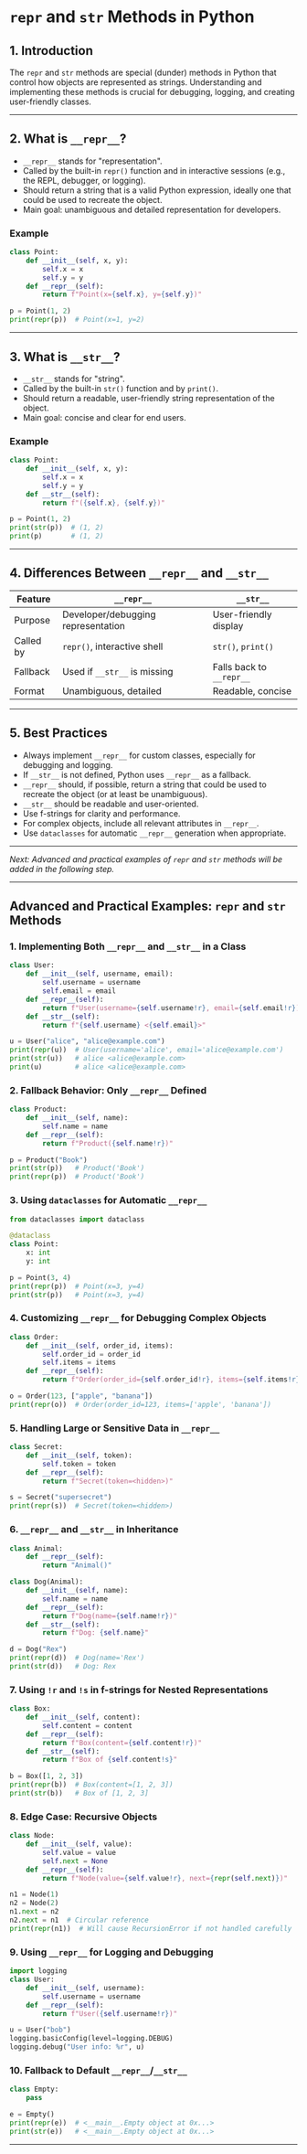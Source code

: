 # `repr` and `str` Methods in Python

## 1. Introduction

The `repr` and `str` methods are special (dunder) methods in Python that control how objects are represented as strings. Understanding and implementing these methods is crucial for debugging, logging, and creating user-friendly classes.

---

## 2. What is `__repr__`?

- `__repr__` stands for "representation".
- Called by the built-in `repr()` function and in interactive sessions (e.g., the REPL, debugger, or logging).
- Should return a string that is a valid Python expression, ideally one that could be used to recreate the object.
- Main goal: unambiguous and detailed representation for developers.

### Example

```python
class Point:
    def __init__(self, x, y):
        self.x = x
        self.y = y
    def __repr__(self):
        return f"Point(x={self.x}, y={self.y})"

p = Point(1, 2)
print(repr(p))  # Point(x=1, y=2)
```

---

## 3. What is `__str__`?

- `__str__` stands for "string".
- Called by the built-in `str()` function and by `print()`.
- Should return a readable, user-friendly string representation of the object.
- Main goal: concise and clear for end users.

### Example

```python
class Point:
    def __init__(self, x, y):
        self.x = x
        self.y = y
    def __str__(self):
        return f"({self.x}, {self.y})"

p = Point(1, 2)
print(str(p))  # (1, 2)
print(p)       # (1, 2)
```

---

## 4. Differences Between `__repr__` and `__str__`

| Feature         | `__repr__`                        | `__str__`                  |
|----------------|------------------------------------|----------------------------|
| Purpose        | Developer/debugging representation | User-friendly display      |
| Called by      | `repr()`, interactive shell        | `str()`, `print()`         |
| Fallback       | Used if `__str__` is missing       | Falls back to `__repr__`   |
| Format         | Unambiguous, detailed              | Readable, concise          |

---

## 5. Best Practices

- Always implement `__repr__` for custom classes, especially for debugging and logging.
- If `__str__` is not defined, Python uses `__repr__` as a fallback.
- `__repr__` should, if possible, return a string that could be used to recreate the object (or at least be unambiguous).
- `__str__` should be readable and user-oriented.
- Use f-strings for clarity and performance.
- For complex objects, include all relevant attributes in `__repr__`.
- Use `dataclasses` for automatic `__repr__` generation when appropriate.

---

*Next: Advanced and practical examples of `repr` and `str` methods will be added in the following step.*

---

## Advanced and Practical Examples: `repr` and `str` Methods

### 1. Implementing Both `__repr__` and `__str__` in a Class

```python
class User:
    def __init__(self, username, email):
        self.username = username
        self.email = email
    def __repr__(self):
        return f"User(username={self.username!r}, email={self.email!r})"
    def __str__(self):
        return f"{self.username} <{self.email}>"

u = User("alice", "alice@example.com")
print(repr(u))  # User(username='alice', email='alice@example.com')
print(str(u))   # alice <alice@example.com>
print(u)        # alice <alice@example.com>
```

### 2. Fallback Behavior: Only `__repr__` Defined

```python
class Product:
    def __init__(self, name):
        self.name = name
    def __repr__(self):
        return f"Product({self.name!r})"

p = Product("Book")
print(str(p))   # Product('Book')
print(repr(p))  # Product('Book')
```

### 3. Using `dataclasses` for Automatic `__repr__`

```python
from dataclasses import dataclass

@dataclass
class Point:
    x: int
    y: int

p = Point(3, 4)
print(repr(p))  # Point(x=3, y=4)
print(str(p))   # Point(x=3, y=4)
```

### 4. Customizing `__repr__` for Debugging Complex Objects

```python
class Order:
    def __init__(self, order_id, items):
        self.order_id = order_id
        self.items = items
    def __repr__(self):
        return f"Order(order_id={self.order_id!r}, items={self.items!r})"

o = Order(123, ["apple", "banana"])
print(repr(o))  # Order(order_id=123, items=['apple', 'banana'])
```

### 5. Handling Large or Sensitive Data in `__repr__`

```python
class Secret:
    def __init__(self, token):
        self.token = token
    def __repr__(self):
        return f"Secret(token=<hidden>)"

s = Secret("supersecret")
print(repr(s))  # Secret(token=<hidden>)
```

### 6. `__repr__` and `__str__` in Inheritance

```python
class Animal:
    def __repr__(self):
        return "Animal()"

class Dog(Animal):
    def __init__(self, name):
        self.name = name
    def __repr__(self):
        return f"Dog(name={self.name!r})"
    def __str__(self):
        return f"Dog: {self.name}"

d = Dog("Rex")
print(repr(d))  # Dog(name='Rex')
print(str(d))   # Dog: Rex
```

### 7. Using `!r` and `!s` in f-strings for Nested Representations

```python
class Box:
    def __init__(self, content):
        self.content = content
    def __repr__(self):
        return f"Box(content={self.content!r})"
    def __str__(self):
        return f"Box of {self.content!s}"

b = Box([1, 2, 3])
print(repr(b))  # Box(content=[1, 2, 3])
print(str(b))   # Box of [1, 2, 3]
```

### 8. Edge Case: Recursive Objects

```python
class Node:
    def __init__(self, value):
        self.value = value
        self.next = None
    def __repr__(self):
        return f"Node(value={self.value!r}, next={repr(self.next)})"

n1 = Node(1)
n2 = Node(2)
n1.next = n2
n2.next = n1  # Circular reference
print(repr(n1))  # Will cause RecursionError if not handled carefully
```

### 9. Using `__repr__` for Logging and Debugging

```python
import logging
class User:
    def __init__(self, username):
        self.username = username
    def __repr__(self):
        return f"User({self.username!r})"

u = User("bob")
logging.basicConfig(level=logging.DEBUG)
logging.debug("User info: %r", u)
```

### 10. Fallback to Default `__repr__`/`__str__`

```python
class Empty:
    pass

e = Empty()
print(repr(e))  # <__main__.Empty object at 0x...>
print(str(e))   # <__main__.Empty object at 0x...>
```

---
